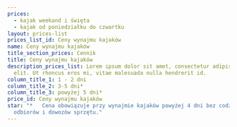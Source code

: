 ```yaml
---
prices:
  - kajak weekand i święta
  - kajak od poniedziałku do czwartku
layout: prices-list
prices_list_id: Ceny wynajmu kajaków
name: Ceny wynajmu kajaków
title_section_prices: Cennik
title: Ceny wynajmu kajaków
description_prices_list: Lorem ipsum dolor sit amet, consectetur adipiscing
  elit. Ut rhoncus eros mi, vitae malesuada nulla hendrerit id.
column_title_1: 1 - 2 dni
column_title_2: 3-5 dni*
column_title_3: powyżej 5 dni*
price_id: Ceny wynajmu kajaków
star: "*   Cena obowiązuje przy wynajmie kajaków powyżej 4 dni bez codziennych
  odbiorów i dowozów sprzętu."
---
```

